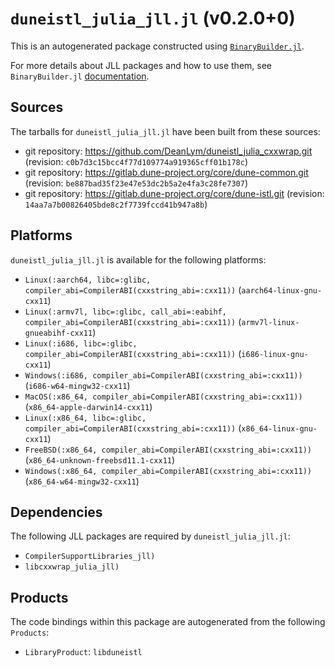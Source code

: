 # `duneistl_julia_jll.jl` (v0.2.0+0)

This is an autogenerated package constructed using [`BinaryBuilder.jl`](https://github.com/JuliaPackaging/BinaryBuilder.jl).

For more details about JLL packages and how to use them, see `BinaryBuilder.jl` [documentation](https://juliapackaging.github.io/BinaryBuilder.jl/dev/jll/).

## Sources

The tarballs for `duneistl_julia_jll.jl` have been built from these sources:

* git repository: https://github.com/DeanLym/duneistl_julia_cxxwrap.git (revision: `c0b7d3c15bcc4f77d109774a919365cff01b178c`)
* git repository: https://gitlab.dune-project.org/core/dune-common.git (revision: `be887bad35f23e47e53dc2b5a2e4fa3c28fe7307`)
* git repository: https://gitlab.dune-project.org/core/dune-istl.git (revision: `14aa7a7b00826405bde8c2f7739fccd41b947a8b`)

## Platforms

`duneistl_julia_jll.jl` is available for the following platforms:

* `Linux(:aarch64, libc=:glibc, compiler_abi=CompilerABI(cxxstring_abi=:cxx11))` (`aarch64-linux-gnu-cxx11`)
* `Linux(:armv7l, libc=:glibc, call_abi=:eabihf, compiler_abi=CompilerABI(cxxstring_abi=:cxx11))` (`armv7l-linux-gnueabihf-cxx11`)
* `Linux(:i686, libc=:glibc, compiler_abi=CompilerABI(cxxstring_abi=:cxx11))` (`i686-linux-gnu-cxx11`)
* `Windows(:i686, compiler_abi=CompilerABI(cxxstring_abi=:cxx11))` (`i686-w64-mingw32-cxx11`)
* `MacOS(:x86_64, compiler_abi=CompilerABI(cxxstring_abi=:cxx11))` (`x86_64-apple-darwin14-cxx11`)
* `Linux(:x86_64, libc=:glibc, compiler_abi=CompilerABI(cxxstring_abi=:cxx11))` (`x86_64-linux-gnu-cxx11`)
* `FreeBSD(:x86_64, compiler_abi=CompilerABI(cxxstring_abi=:cxx11))` (`x86_64-unknown-freebsd11.1-cxx11`)
* `Windows(:x86_64, compiler_abi=CompilerABI(cxxstring_abi=:cxx11))` (`x86_64-w64-mingw32-cxx11`)

## Dependencies

The following JLL packages are required by `duneistl_julia_jll.jl`:

* `CompilerSupportLibraries_jll)`
* `libcxxwrap_julia_jll)`

## Products

The code bindings within this package are autogenerated from the following `Products`:

* `LibraryProduct`: `libduneistl`
